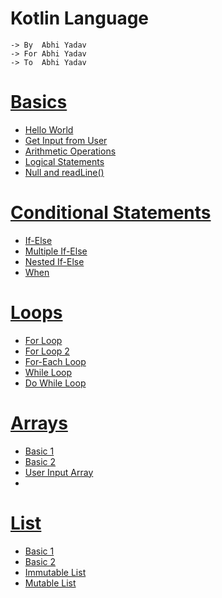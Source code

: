 # Kotlin Language
    -> By  Abhi Yadav
    -> For Abhi Yadav
    -> To  Abhi Yadav

<!--
- [Basics](#Basics)
- [Basics](#Conditional)
- [Loops](#Loops)
-->

# [Basics](src/Basics)
- [Hello World](src/Basics/Hello%20World.kt)
- [Get Input from User](src/Basics/Get%20Input%20from%20User.kt)
- [Arithmetic Operations](src/Basics/Arithmetic%20Operations.kt)
- [Logical Statements](src/Basics/Logical%20Statements.kt)
- [Null and readLine()](src/Basics/Null%20And%20readLine.kt)

# [Conditional Statements](src/ConditionalStatements)
- [If-Else](src/ConditionalStatements/If-Else.kt)
- [Multiple If-Else](src/ConditionalStatements/Multiple%20If-Else.kt)
- [Nested If-Else](src/ConditionalStatements/Nested%20If-Else.kt)
- [When](src/ConditionalStatements/When.kt)

# [Loops](src/Loops)
- [For Loop](src/Loops/For%20Loop.kt)
- [For Loop 2](src/Loops/For%20Loop%202.kt)
- [For-Each Loop](src/Loops/For-Each%20Loop.kt)
- [While Loop](src/Loops/While%20Loop.kt)
- [Do While Loop](src/Loops/Do-While%20Loop.kt)


# [Arrays](src/Arrays)
- [Basic 1](src/Arrays/Basic%201.kt)
- [Basic 2](src/Arrays/Basic%202.kt)
- [User Input Array](src/Arrays/User%20Input%20Array.kt)
- 

# [List](src/Lists)
- [Basic 1](src/Lists/Basic%201.kt)
- [Basic 2](src/Lists/Basic%202.kt)
- [Immutable List](src/Lists/Immutable%20List.kt)
- [Mutable List](src/Lists/Mutable%20List.kt)